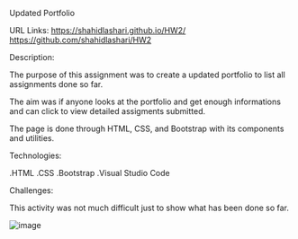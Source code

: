 Updated Portfolio

URL Links:
https://shahidlashari.github.io/HW2/
https://github.com/shahidlashari/HW2



Description:

The purpose of this assignment was to create a updated portfolio to list all assignments done so far.

The aim was if anyone looks at the portfolio and get enough informations and can click to view detailed assigments submitted.

The page is done through HTML, CSS, and Bootstrap with its components and utilities. 

Technologies:

.HTML
.CSS 
.Bootstrap
.Visual Studio Code

Challenges:

This activity was not much difficult just to show what has been done so far.

![image](https://user-images.githubusercontent.com/61823648/78469483-90a47f80-76d6-11ea-9c6a-c241f2b96c24.png)
